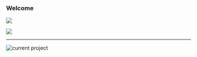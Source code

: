 ### Welcome

![](https://github-readme-stats.vercel.app/api?username=rbrtbrnschn&show_icons=true&theme=buefy&count_private=true&include_all_commits=true)

![](https://github-readme-stats.vercel.app/api/top-langs/?username=rbrtbrnschn&layout=compact&theme=buefy)

<!--
THIS IS A COMMENT
-->

<hr/>

![[current project](https://github.com/rbrtbrnschn/readme-generator)](https://github-readme-stats.vercel.app/api/pin/?username=rbrtbrnschn&repo=readme-generator&theme=buefy)



<!--
**rbrtbrnschn/rbrtbrnschn** is a ✨ _special_ ✨ repository because its `README.md` (this file) appears on your GitHub profile.

Here are some ideas to get you started:

- 🔭 I’m currently working on ...
- 🌱 I’m currently learning ...
- 👯 I’m looking to collaborate on ...
- 🤔 I’m looking for help with ...
- 💬 Ask me about ...
- 📫 How to reach me: ...
- 😄 Pronouns: ...
- ⚡ Fun fact: ...
-->
